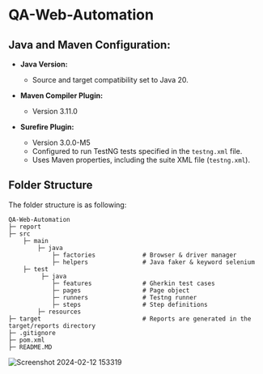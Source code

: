 # QA-Web-Automation


## Java and Maven Configuration:

- **Java Version:**
    - Source and target compatibility set to Java 20.

- **Maven Compiler Plugin:**
    - Version 3.11.0

- **Surefire Plugin:**
    - Version 3.0.0-M5
    - Configured to run TestNG tests specified in the `testng.xml` file.
    - Uses Maven properties, including the suite XML file (`testng.xml`).

## Folder Structure

The folder structure is as following:

    QA-Web-Automation
    ├─ report
    ├─ src
        ├─ main     
            ├─ java
                ├─ factories             # Browser & driver manager
                ├─ helpers               # Java faker & keyword selenium
        ├─ test
             ├─ java
                ├─ features              # Gherkin test cases 
                ├─ pages                 # Page object
                ├─ runners               # Testng runner
                ├─ steps                 # Step definitions
            ├─ resources
    ├─ target                            # Reports are generated in the target/reports directory
    ├─ .gitignore
    ├─ pom.xml
    ├─ README.MD
![Screenshot 2024-02-12 153319](https://github.com/Team-Gemoy/QA-Web-Automation/assets/112541317/3b7b87ba-36b5-4a55-8073-64341b49d719)
